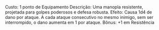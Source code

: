 Custo: 1 ponto de Equipamento
Descrição: Uma manopla resistente, projetada para golpes poderosos e defesa robusta.
Efeito: Causa 1d4 de dano por ataque. A cada ataque consecutivo no mesmo inimigo, sem ser interrompido, o dano aumenta em 1 por ataque.
Bônus: +1 em Resistência